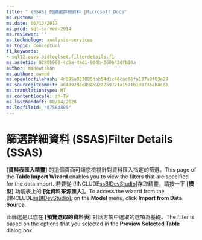 ```yaml
---
title: " (SSAS) 的篩選詳細資料 |Microsoft Docs"
ms.custom: ''
ms.date: 06/13/2017
ms.prod: sql-server-2014
ms.reviewer: ''
ms.technology: analysis-services
ms.topic: conceptual
f1_keywords:
- sql12.asvs.bidtoolset.filterdetails.f1
ms.assetid: 0280b963-4c5a-4ad1-904b-360b43dfb10a
author: minewiskan
ms.author: owend
ms.openlocfilehash: 4d095a023885dab54d1c46cac06fa137a9f03e29
ms.sourcegitcommit: ad4d92dce894592a259721a1571b1d8736abacdb
ms.translationtype: MT
ms.contentlocale: zh-TW
ms.lasthandoff: 08/04/2020
ms.locfileid: "87584805"
---
```

# <a name="filter-details-ssas"></a><span data-ttu-id="0cc9d-102">篩選詳細資料 (SSAS)</span><span class="sxs-lookup"><span data-stu-id="0cc9d-102">Filter Details (SSAS)</span></span>
  <span data-ttu-id="0cc9d-103">**[資料表匯入精靈]** 的這個頁面可讓您檢視針對資料匯入指定的篩選。</span><span class="sxs-lookup"><span data-stu-id="0cc9d-103">This page of the **Table Import Wizard** enables you to view the filters that are specified for the data import.</span></span> <span data-ttu-id="0cc9d-104">若要從 [!INCLUDE[ssBIDevStudio](../includes/ssbidevstudio-md.md)]存取精靈，請按一下 **[模型]** 功能表上的 **[從資料來源匯入]**。</span><span class="sxs-lookup"><span data-stu-id="0cc9d-104">To access the wizard from the [!INCLUDE[ssBIDevStudio](../includes/ssbidevstudio-md.md)], on the **Model** menu, click **Import from Data Source**.</span></span>  
  
 <span data-ttu-id="0cc9d-105">此篩選是以您在 **[預覽選取的資料表]** 對話方塊中選取的選項為基礎。</span><span class="sxs-lookup"><span data-stu-id="0cc9d-105">The filter is based on the options that you selected in the **Preview Selected Table** dialog box.</span></span>  
  
  
